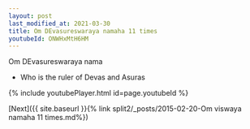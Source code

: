 ```yaml
---
layout: post
last_modified_at: 2021-03-30
title: Om DEvasureswaraya namaha 11 times
youtubeId: ONWHxMtH6HM
---
```

 
 
Om DEvasureswaraya nama 
 
 -  Who is the ruler of Devas and Asuras 
 
  
 
  
 
 
 
 
 
 


{% include youtubePlayer.html id=page.youtubeId %}
 
[Next]({{ site.baseurl }}{% link  split2/_posts/2015-02-20-Om viswaya namaha 11 times.md%})
 
